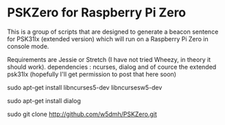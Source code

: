 # PSKZero for Raspberry Pi Zero 
This is a group of scripts that are designed to generate a beacon sentence for PSK31lx (extended version) which will run on a Raspberry Pi Zero in console mode. 

Requirements are Jessie or Stretch (I have not tried Wheezy, in theory it should work). 
dependencies : ncurses, dialog and of cource the extended psk31lx (hopefully I'll get permission to post that here soon) 

sudo apt-get install libncurses5-dev libncursesw5-dev 

sudo apt-get install dialog 

sudo git clone http://github.com/w5dmh/PSKZero.git 


